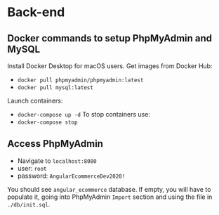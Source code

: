 # Back-end

## Docker commands to setup PhpMyAdmin and MySQL

Install Docker Desktop for macOS users.
Get images from Docker Hub:
* `docker pull phpmyadmin/phpmyadmin:latest`
* `docker pull mysql:latest`

Launch containers:
* `docker-compose up -d`
To stop containers use:
* `docker-compose stop`

## Access PhpMyAdmin

* Navigate to `localhost:8080`
* user: `root`
* password: `AngularEcommerceDev2020!`

You should see `angular_ecommerce` database. If empty, you will have to populate it, going into PhpMyAdmin `Import` section and using the file in `./db/init.sql`.
